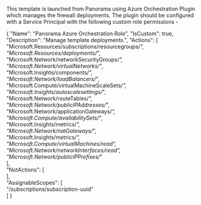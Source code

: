 This template is launched from Panorama using Azure Orchestration Plugin which manages the firewall deployments. The plugin should be configured with a Service Principal with the following custom role permissions -

{
    "Name": "Panorama Azure Orchestration Role",
    "IsCustom": true,
    "Description": "Manage template deployments.",
    "Actions": [
        "Microsoft.Resources/subscriptions/resourcegroups/*",  
        "Microsoft.Resources/deployments/*",  
        "Microsoft.Network/networkSecurityGroups/*",  
        "Microsoft.Network/virtualNetworks/*",  
        "Microsoft.Insights/components/*",  
        "Microsoft.Network/loadBalancers/*",  
        "Microsoft.Compute/virtualMachineScaleSets/*",  
        "Microsoft.Insights/autoscalesettings/*",  
        "Microsoft.Network/routeTables/*",  
        "Microsoft.Network/publicIPAddresses/*",  
        "Microsoft.Network/applicationGateways/*",  
        "Microsoft.Compute/availabilitySets/*",  
        "Microsoft.Insights/metrics/*",  
        "Microsoft.Network/natGateways/*",  
        "Microsoft.Insights/metrics/*",  
        "Microsoft.Compute/virtualMachines/read",  
        "Microsoft.Network/networkInterfaces/read",  
        "Microsoft.Network/publicIPPrefixes/*"  
    ],  
    "NotActions": [  
    ],  
    "AssignableScopes": [  
        "/subscriptions/subscription-uuid"  
    ]
}
